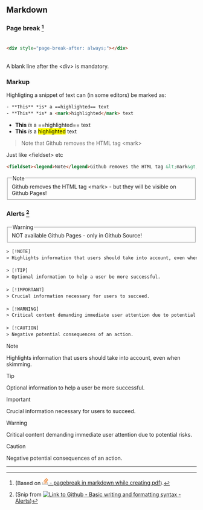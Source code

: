 ## Markdown

### Page break [^1]

[^1]: (Based on [<img src="../logo-stackoverflow.icon.png" title="Link to Stackoverflow" width=16px height=auto> - pagebreak in markdown while creating pdf](https://stackoverflow.com/a/29642392)).

```html
 
<div style="page-break-after: always;"></div>
 
```
A blank line after the &lt;div&gt; is mandatory.

### Markup

Highligting a snippet of text can (in some editors) be marked as:

```html
- **This** *is* a ==highlighted== text
- **This** *is* a <mark>highlighted</mark> text
```
- **This** *is* a ==highlighted== text
- **This** *is* a <mark>highlighted</mark> text

> Note that Github removes the HTML tag &lt;mark&gt;

Just like &lt;fieldset&gt; etc

```html
<fieldset><legend>Note</legend>Github removes the HTML tag &lt;mark&gt;</fieldset>
```
<fieldset><legend>Note</legend>Github removes the HTML tag &lt;mark&gt; - but they will be visible on Github Pages!</fieldset>

### Alerts  [^2]

[^2]: (Snip from [<img src="../githup-mark.png" title="Link to Github" width=16px height=auto> - Basic writing and formatting syntax - Alerts](https://docs.github.com/en/get-started/writing-on-github/getting-started-with-writing-and-formatting-on-github/basic-writing-and-formatting-syntax#alerts))

<fieldset><legend>Warning</legend>NOT available Github Pages - only in Github Source!</fieldset>

```html
> [!NOTE]
> Highlights information that users should take into account, even when skimming.

> [!TIP]
> Optional information to help a user be more successful.

> [!IMPORTANT]
> Crucial information necessary for users to succeed.

> [!WARNING]
> Critical content demanding immediate user attention due to potential risks.

> [!CAUTION]
> Negative potential consequences of an action.
```

> [!NOTE]
> Highlights information that users should take into account, even when skimming.

> [!TIP]
> Optional information to help a user be more successful.

> [!IMPORTANT]
> Crucial information necessary for users to succeed.

> [!WARNING]
> Critical content demanding immediate user attention due to potential risks.

> [!CAUTION]
> Negative potential consequences of an action.



---
